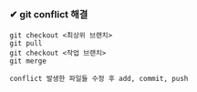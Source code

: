 ### ✔ git conflict 해결
```shell
git checkout <최상위 브랜치>
git pull
git checkout <작업 브랜치>
git merge

conflict 발생한 파일들 수정 후 add, commit, push 
```
